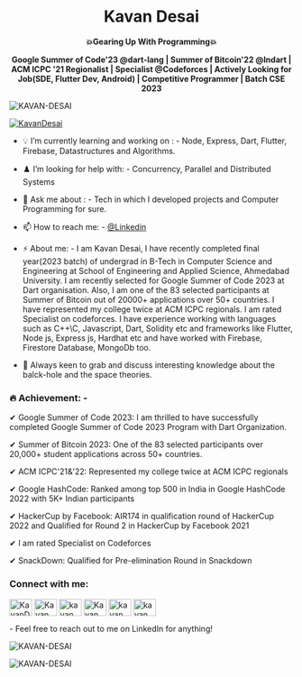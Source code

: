 <div align="center">
  <h1>Kavan Desai</h1>

  <p>
    <strong>💥Gearing Up With Programming💥 </strong>
  </p>
  <p>
    <strong> Google Summer of Code'23 @dart-lang | Summer of Bitcoin'22 @lndart | ACM ICPC '21 Regionalist | Specialist @Codeforces | Actively Looking for Job(SDE, Flutter Dev, Android) | Competitive Programmer | Batch CSE 2023  </strong>
  </p>
</div>

<p align="left"> <img src="https://komarev.com/ghpvc/?username=KAVAN-DESAI&label=Views&color=7CFC00&style=flat" alt="KAVAN-DESAI" /> </p>
<!-- Thanks komarev for this view feature  -->
<a href="https://linktr.ee/kavandesai" target="blank"><img align="center" src="https://img.shields.io/badge/linktree-39E09B?style=for-the-badge&logo=linktree&logoColor=white" alt="KavanDesai"/></a>

- 💡 I’m currently learning and working on : - Node, Express, Dart, Flutter, Firebase, Datastructures and Algorithms.
- ♟️ I’m looking for help with: - Concurrency, Parallel and Distributed Systems
- 💬 Ask me about : - Tech in which I developed projects and Computer Programming for sure.
- 📫 How to reach me: - [@Linkedin](https://www.linkedin.com/in/kavan-desai/)
- ⚡ About me: - I am Kavan Desai, I have recently completed final year(2023 batch) of undergrad in B-Tech in Computer Science and Engineering at School of Engineering and Applied Science, Ahmedabad University. I am recently selected for Google Summer of Code 2023 at Dart organisation. Also, I am one of the 83 selected participants at Summer of Bitcoin out of 20000+ applications over 50+ countries. I have represented my college twice at ACM ICPC regionals. I am rated Specialist on codeforces. I have experience working with languages such as C++\C, Javascript, Dart, Solidity etc and frameworks like Flutter, Node js, Express js, Hardhat etc and have worked with Firebase, Firestore Database, MongoDb too.

- 🤯 Always keen to grab and discuss interesting knowledge about the balck-hole and the space theories.

### 🔥 Achievement: -
 ✔ Google Summer of Code 2023: I am thrilled to have successfully completed Google Summer of Code 2023 Program with Dart Organization.
 
 ✔ Summer of Bitcoin 2023: One of the 83 selected participants over 20,000+ student applications across 50+ countries.
 
 ✔ ACM ICPC'21&'22: Represented my college twice at ACM ICPC regionals
 
 ✔ Google HashCode: Ranked among top 500 in India in Google HashCode 2022 with 5K+ Indian participants
 
 ✔ HackerCup by Facebook: AIR174 in qualification round of HackerCup 2022 and Qualified for Round 2 in HackerCup by Facebook 2021
 
 ✔ I am rated Specialist on Codeforces
 
 ✔ SnackDown: Qualified for Pre-elimination Round in Snackdown

<h3 align="left">Connect with me:</h3>

<p align="left">
<a href="https://www.linkedin.com/in/kavan-desai/" target="blank"><img align="center" src="https://cdn.jsdelivr.net/npm/simple-icons@3.0.1/icons/linkedin.svg" alt="KavanDesai" height="30" width="40" /></a>
<a href="https://www.instagram.com/kavandesai22/" target="blank"><img align="center" src="https://cdn.jsdelivr.net/npm/simple-icons@3.0.1/icons/instagram.svg" alt="Kavan Desai" height="30" width="40" /></a>
  <a href="https://medium.com/@kavandesai895" target="blank"><img align="center" src="https://cdn.jsdelivr.net/npm/simple-icons@3.0.1/icons/medium.svg" alt="kavan" height="30" width="40" /></a>
<a href="https://www.codechef.com/users/kavandesai" target="blank"><img align="center" src="https://cdn.jsdelivr.net/npm/simple-icons@3.1.0/icons/codechef.svg" alt="Kavan" height="30" width="40" /></a>
<a href="https://codeforces.com/profile/KAVAN-DESAI" target="blank"><img align="center" src="https://cdn.jsdelivr.net/npm/simple-icons@3.0.1/icons/codeforces.svg" alt="kavan desai" height="30" width="40" /></a>
<a href="https://www.hackerrank.com/KAVANDESAI22" target="blank"><img align="center" src="https://cdn.jsdelivr.net/npm/simple-icons@3.0.1/icons/hackerrank.svg" alt="kavan" height="30" width="40" /></a>
</p>
- Feel free to reach out to me on LinkedIn for anything!

<p> <img src="https://github-readme-stats.vercel.app/api?username=KAVAN-DESAI&show_icons=true&count_private=true&theme=dark" alt="KAVAN-DESAI" />
  

<p align="center"><img align="left" src="https://github-readme-stats.vercel.app/api/top-langs?username=KAVAN-DESAI&show_icons=true&locale=en&layout=compact&theme=dark" alt="KAVAN-DESAI" /></p>
